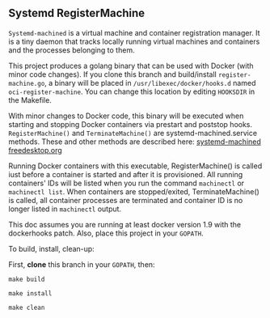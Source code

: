 ## Systemd RegisterMachine

`Systemd-machined` is a virtual machine and container registration manager.  It is a tiny daemon that
tracks locally running virtual machines and containers and the processes belonging to them.


This project produces a golang binary that can be used with Docker (with minor code changes).
If you clone this branch and build/install `register-machine.go`, a binary will be placed in
`/usr/libexec/docker/hooks.d` named `oci-register-machine`. You can change this location by
editing `HOOKSDIR` in the Makefile.


With minor changes to Docker code, this binary will be executed when starting and stopping Docker
containers via prestart and poststop hooks.  `RegisterMachine()` and `TerminateMachine()` are 
systemd-machined.service methods.
These and other methods are described here:
[systemd-machined freedesktop.org](http://www.freedesktop.org/wiki/Software/systemd/machined/)


Running Docker containers with this executable, RegisterMachine() is called
iust before a container is started and after it is provisioned.
All running containers' IDs will be listed when you run the command `machinectl` or `machinectl list`.
When containers are stopped/exited, TerminateMachine() is called, all container processes are terminated
and container ID is no longer listed in `machinectl` output.


This doc assumes you are running at least docker version 1.9 with the dockerhooks patch.
Also, place this project in your `GOPATH`.


To build, install, clean-up:

First, **clone** this branch in your `GOPATH`, then:

`make build`


`make install`


`make clean`
